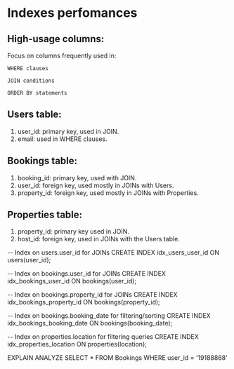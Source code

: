 # Indexes perfomances

## High-usage columns:
Focus on columns frequently used in:

    WHERE clauses

    JOIN conditions

    ORDER BY statements

## Users table:
  1. user_id: primary key, used in JOIN.
  2. email: used in WHERE clauses.

## Bookings table:
  1. booking_id: primary key, used with JOIN.
  2. user_id: foreign key, used mostly in JOINs with Users.
  3. property_id: foreign key, used mostly in JOINs with Properties.

## Properties table:
  1. property_id: primary key used in JOIN.
  2. host_id: foreign key, used in JOINs with the Users table.

-- Index on users.user_id for JOINs
CREATE INDEX idx_users_user_id ON users(user_id);

-- Index on bookings.user_id for JOINs
CREATE INDEX idx_bookings_user_id ON bookings(user_id);

-- Index on bookings.property_id for JOINs
CREATE INDEX idx_bookings_property_id ON bookings(property_id);

-- Index on bookings.booking_date for filtering/sorting
CREATE INDEX idx_bookings_booking_date ON bookings(booking_date);

-- Index on properties.location for filtering queries
CREATE INDEX idx_properties_location ON properties(location);

EXPLAIN ANALYZE
SELECT * FROM Bookings
WHERE user_id = '19188868'
